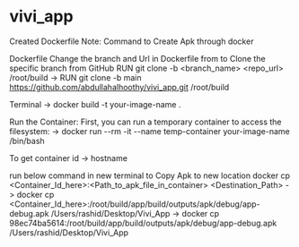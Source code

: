 # vivi_app


Created Dockerfile
Note:
Command to Create Apk through docker

Dockerfile
Change the branch and Url in Dockerfile from to Clone the specific branch from GitHub
RUN git clone -b <branch_name> <repo_url> /root/build
-> RUN git clone -b main https://github.com/abdullahalhoothy/vivi_app.git /root/build

Terminal
-> docker build -t your-image-name .

Run the Container: First, you can run a temporary container to access the filesystem:
-> docker run --rm -it --name temp-container your-image-name /bin/bash

To get container id
-> hostname

run below command in new terminal to Copy Apk to new location
docker cp <Container_Id_here>:<Path_to_apk_file_in_container> <Destination_Path>
-> docker cp <Container_Id_here>:/root/build/app/build/outputs/apk/debug/app-debug.apk /Users/rashid/Desktop/Vivi_App
-> docker cp 98ec74ba5614:/root/build/app/build/outputs/apk/debug/app-debug.apk /Users/rashid/Desktop/Vivi_App
